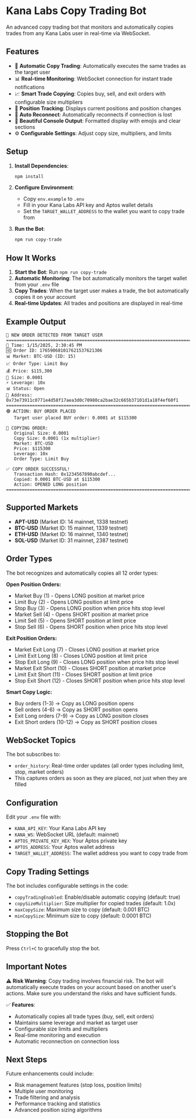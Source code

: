 # Kana Labs Copy Trading Bot

An advanced copy trading bot that monitors and automatically copies trades from any Kana Labs user in real-time via WebSocket.

## Features

- 🎯 **Automatic Copy Trading**: Automatically executes the same trades as the target user
- 📊 **Real-time Monitoring**: WebSocket connection for instant trade notifications
- 📈 **Smart Trade Copying**: Copies buy, sell, and exit orders with configurable size multipliers
- 📍 **Position Tracking**: Displays current positions and position changes
- 🔄 **Auto Reconnect**: Automatically reconnects if connection is lost
- 🎨 **Beautiful Console Output**: Formatted display with emojis and clear sections
- ⚙️ **Configurable Settings**: Adjust copy size, multipliers, and limits

## Setup

1. **Install Dependencies**:

   ```bash
   npm install
   ```

2. **Configure Environment**:

   - Copy `env.example` to `.env`
   - Fill in your Kana Labs API key and Aptos wallet details
   - Set the `TARGET_WALLET_ADDRESS` to the wallet you want to copy trade from

3. **Run the Bot**:
   ```bash
   npm run copy-trade
   ```

## How It Works

1. **Start the Bot**: Run `npm run copy-trade`
2. **Automatic Monitoring**: The bot automatically monitors the target wallet from your `.env` file
3. **Copy Trades**: When the target user makes a trade, the bot automatically copies it on your account
4. **Real-time Updates**: All trades and positions are displayed in real-time

## Example Output

```
🎯 NEW ORDER DETECTED FROM TARGET USER
================================================================================
📅 Time: 1/15/2025, 2:30:45 PM
🆔 Order ID: 176590681017621537621306
📊 Market: BTC-USD (ID: 15)
📈 Order Type: Limit Buy
💰 Price: $115,300
📏 Size: 0.0001
⚡ Leverage: 10x
📊 Status: Open
📍 Address: 0x73e73911c0771e4d58f17aea3d0c70980ca2bae32c665b37101d1a18f4ef60f1
================================================================================
🟢 ACTION: BUY ORDER PLACED
   Target user placed BUY order: 0.0001 at $115300

🔄 COPYING ORDER:
   Original Size: 0.0001
   Copy Size: 0.0001 (1x multiplier)
   Market: BTC-USD
   Price: $115300
   Leverage: 10x
   Order Type: Limit Buy

✅ COPY ORDER SUCCESSFUL!
   Transaction Hash: 0x1234567890abcdef...
   Copied: 0.0001 BTC-USD at $115300
   Action: OPENED LONG position
================================================================================
```

## Supported Markets

- **APT-USD** (Market ID: 14 mainnet, 1338 testnet)
- **BTC-USD** (Market ID: 15 mainnet, 1339 testnet)
- **ETH-USD** (Market ID: 16 mainnet, 1340 testnet)
- **SOL-USD** (Market ID: 31 mainnet, 2387 testnet)

## Order Types

The bot recognizes and automatically copies all 12 order types:

**Open Position Orders:**

- Market Buy (1) - Opens LONG position at market price
- Limit Buy (2) - Opens LONG position at limit price
- Stop Buy (3) - Opens LONG position when price hits stop level
- Market Sell (4) - Opens SHORT position at market price
- Limit Sell (5) - Opens SHORT position at limit price
- Stop Sell (6) - Opens SHORT position when price hits stop level

**Exit Position Orders:**

- Market Exit Long (7) - Closes LONG position at market price
- Limit Exit Long (8) - Closes LONG position at limit price
- Stop Exit Long (9) - Closes LONG position when price hits stop level
- Market Exit Short (10) - Closes SHORT position at market price
- Limit Exit Short (11) - Closes SHORT position at limit price
- Stop Exit Short (12) - Closes SHORT position when price hits stop level

**Smart Copy Logic:**

- Buy orders (1-3) → Copy as LONG position opens
- Sell orders (4-6) → Copy as SHORT position opens
- Exit Long orders (7-9) → Copy as LONG position closes
- Exit Short orders (10-12) → Copy as SHORT position closes

## WebSocket Topics

The bot subscribes to:

- `order_history`: Real-time order updates (all order types including limit, stop, market orders)
- This captures orders as soon as they are placed, not just when they are filled

## Configuration

Edit your `.env` file with:

- `KANA_API_KEY`: Your Kana Labs API key
- `KANA_WS`: WebSocket URL (default: mainnet)
- `APTOS_PRIVATE_KEY_HEX`: Your Aptos private key
- `APTOS_ADDRESS`: Your Aptos wallet address
- `TARGET_WALLET_ADDRESS`: The wallet address you want to copy trade from

## Copy Trading Settings

The bot includes configurable settings in the code:

- `copyTradingEnabled`: Enable/disable automatic copying (default: true)
- `copySizeMultiplier`: Size multiplier for copied trades (default: 1.0x)
- `maxCopySize`: Maximum size to copy (default: 0.001 BTC)
- `minCopySize`: Minimum size to copy (default: 0.0001 BTC)

## Stopping the Bot

Press `Ctrl+C` to gracefully stop the bot.

## Important Notes

⚠️ **Risk Warning**: Copy trading involves financial risk. The bot will automatically execute trades on your account based on another user's actions. Make sure you understand the risks and have sufficient funds.

✅ **Features**:

- Automatically copies all trade types (buy, sell, exit orders)
- Maintains same leverage and market as target user
- Configurable size limits and multipliers
- Real-time monitoring and execution
- Automatic reconnection on connection loss

## Next Steps

Future enhancements could include:

- Risk management features (stop loss, position limits)
- Multiple user monitoring
- Trade filtering and analysis
- Performance tracking and statistics
- Advanced position sizing algorithms
